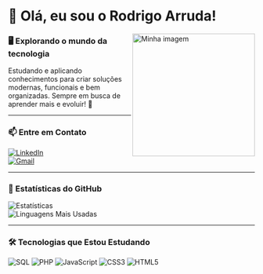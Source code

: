 # 👋 Olá, eu sou o Rodrigo Arruda!

<img src="assets/octocat-1757725750888.png" alt="Minha imagem" width="250" align="right">


### 🖥️ Explorando o mundo da tecnologia  
Estudando e aplicando conhecimentos para criar soluções modernas, funcionais e bem organizadas. Sempre em busca de aprender mais e evoluir! 🚀

---

### 📫 Entre em Contato
[![LinkedIn](https://img.shields.io/badge/LinkedIn-0077B5?style=for-the-badge&logo=linkedin&logoColor=white)](https://linkedin.com/in/rodrigo-arruda)  
[![Gmail](https://img.shields.io/badge/Gmail-D14836?style=for-the-badge&logo=gmail&logoColor=white)](mailto:rodrigo.arruda@email.com)

---

### 🌟 Estatísticas do GitHub
![Estatísticas](https://github-readme-stats.vercel.app/api?username=rodrigo-arruda&show_icons=true&theme=radical)  
![Linguagens Mais Usadas](https://github-readme-stats.vercel.app/api/top-langs/?username=rodrigo-arruda&layout=compact&theme=radical)

---

### 🛠️ Tecnologias que Estou Estudando

![SQL](https://img.shields.io/badge/sql-%23007ACC.svg?style=for-the-badge&logo=postgresql&logoColor=white)
![PHP](https://img.shields.io/badge/php-%23777BB4.svg?style=for-the-badge&logo=php&logoColor=white)
![JavaScript](https://img.shields.io/badge/javascript-%23323330.svg?style=for-the-badge&logo=javascript&logoColor=%23F7DF1E)
![CSS3](https://img.shields.io/badge/css3-%231572B6.svg?style=for-the-badge&logo=css3&logoColor=white)
![HTML5](https://img.shields.io/badge/html5-%23E34F26.svg?style=for-the-badge&logo=html5&logoColor=white)
